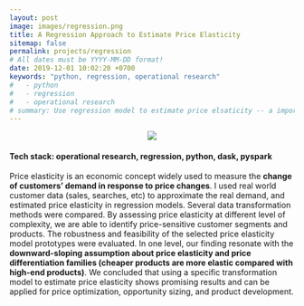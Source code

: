 ```yaml
---
layout: post
image: images/regression.png
title: A Regression Approach to Estimate Price Elasticity
sitemap: false
permalink: projects/regression
# All dates must be YYYY-MM-DD format!
date: 2019-12-01 10:02:20 +0700
keywords: "python, regression, operational research"
#   - python
#   - regression
#   - operational research
# summary: Use regression model to estimate price elsaticity -- a important indicator for dynamic pricing.
---
```


<p align="center"><img src="../images/regression_1.png"></p>

#### Tech stack: operational research, regression, python, dask, pyspark

Price elasticity is an economic concept widely used to measure the **change of customers’ demand in response to price changes**. I used real world customer data (sales, searches, etc) to approximate the real demand, and estimated price elasticity in regression models. Several data transformation methods were compared. By assessing price elasticity at different level of complexity, we are able to identify price-sensitive customer segments and products. The robustness and feasibility of the selected price elasticity model prototypes were evaluated. In one level, our finding resonate with the **downward-sloping assumption about price elasticity and price differentiation families (cheaper products are more elastic compared with high-end products)**. We concluded that using a specific transformation model to estimate price elasticity shows promising results and can be applied for price optimization, opportunity sizing, and product development.  
